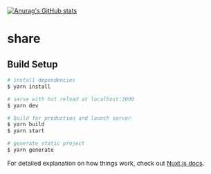 [![Anurag's GitHub stats](https://github-readme-stats.vercel.app/api?username=Fendy5)](https://github.com/anuraghazra/github-readme-stats)

# share

## Build Setup

```bash
# install dependencies
$ yarn install

# serve with hot reload at localhost:3000
$ yarn dev

# build for production and launch server
$ yarn build
$ yarn start

# generate static project
$ yarn generate
```

For detailed explanation on how things work, check out [Nuxt.js docs](https://nuxtjs.org).
